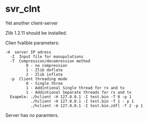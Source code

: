 # svr_clnt
Yet another client-server

Zlib 1.2.11 should be installed.

Clien fvalible parameters:

    -H  server IP adress
	  -I  Input file for manupulations
	  -T  Compression/decomression method
	         0 - no compression
	         1 - Zlib deflate
	         2 - Zlib inflate
	  -p  Client threading mode
	         0 - Single threa
	         1 - Addintional Single thread for rx and tx
	         1 - Addintional Separate threads for rx and tx
	  Exapmle: ./hclient -H 127.0.0.1 -I test.bin -T 0 -p 1
	           ./hclient -H 127.0.0.1 -I test.bin -T 1 - p 1
	           ./hclient -H 127.0.0.1 -I test.bin.zdfl -T 2 -p 1
		   		   
Server has no paramters.

